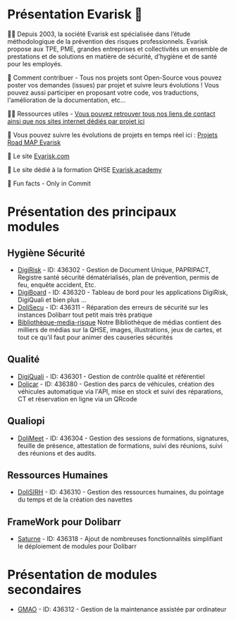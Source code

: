 # Présentation Evarisk 👋

🙋‍♀️ Depuis 2003, la société Evarisk est spécialisée dans l’étude méthodologique de la prévention des risques professionnels. Evarisk propose aux TPE, PME, grandes entreprises et collectivités un ensemble de prestations et de solutions en matière de sécurité, d’hygiène et de santé pour les employés.

🌈 Comment contribuer - Tous nos projets sont Open-Source vous pouvez poster vos demandes (issues) par projet et suivre leurs évolutions ! Vous pouvez aussi participer en proposant votre code, vos traductions, l'amélioration de la documentation, etc...

👩‍💻 Ressources utiles - [Vous pouvez retrouver tous nos liens de contact ainsi que nos sites internet dédiés par projet ici](https://www.evarisk.com/linktree)

🧙 Vous pouvez suivre les évolutions de projets en temps réel ici : [Projets Road MAP Evarisk](https://github.com/orgs/Evarisk/projects/40/views/1?layout=board)

👩‍ Le site [Evarisk.com](https://www.evarisk.com/)

👩‍ Le site dédié à la formation QHSE [Evarisk.academy](https://evarisk.academy)

🍿 Fun facts - Only in Commit

# Présentation des principaux modules
## Hygiène Sécurité
- [DigiRisk](https://github.com/Evarisk/Digirisk) - ID: 436302 - Gestion de Document Unique, PAPRIPACT, Registre santé sécurité dématérialisés, plan de prévention, permis de feu, enquête accident, Etc.
- [DigiBoard](https://github.com/Evarisk/digiboard) - ID: 436320 - Tableau de bord pour les applications DigiRisk, DigiQuali et bien plus ...
- [DoliSecu](https://github.com/Evarisk/dolisecu) - ID: 436311 - Réparation des erreurs de sécurité sur les instances Dolibarr tout petit mais très pratique
- [Bibliothèque-media-risque](https://github.com/Evarisk/bibliotheque-media-risque) Notre Bibliothèque de médias contient des milliers de médias sur la QHSE, images, illustrations, jeux de cartes, et tout ce qu'il faut pour animer des causeries sécurités
## Qualité
- [DigiQuali](https://github.com/Evarisk/DigiQuali) - ID: 436301 - Gestion de contrôle qualité et référentiel
- [Dolicar](https://github.com/Evarisk/dolicar) - ID: 436380 - Gestion des parcs de véhicules, création des véhicules automatique via l'API, mise en stock et suivi des réparations, CT et réservation en ligne via un QRcode
## Qualiopi
- [DoliMeet](https://github.com/Evarisk/dolimeet) - ID: 436304 - Gestion des sessions de formations, signatures, feuille de présence, attestation de formations, suivi des réunions, suivi des réunions et des audits.
## Ressources Humaines
- [DoliSIRH](https://github.com/Evarisk/DoliSIRH) - ID: 436310 - Gestion des ressources humaines, du pointage du temps et de la création des navettes
## FrameWork pour Dolibarr
- [Saturne](https://github.com/Evarisk/Saturne) - ID: 436318 - Ajout de nombreuses fonctionnalités simplifiant le déploiement de modules pour Dolibarr

# Présentation de modules secondaires
- [GMAO](https://github.com/Evarisk/gmao) - ID: 436312 - Gestion de la maintenance assistée par ordinateur
